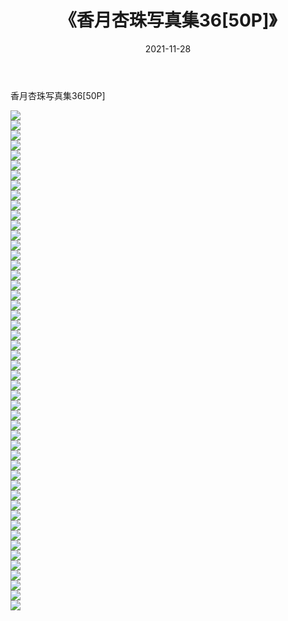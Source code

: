 ﻿---
layout: post
title:  《香月杏珠写真集36[50P]》
date:   2021-11-28
img: http://pic.660000.xyz/1:/性感/2021/香月杏珠写真集36[50P]/000.jpg
categories: [美女, 清纯, 唯美]
---

香月杏珠写真集36[50P]

  ![](http://pic.660000.xyz/1:/性感/2021/香月杏珠写真集36[50P]/001.jpg) <br> ![](http://pic.660000.xyz/1:/性感/2021/香月杏珠写真集36[50P]/002.jpg) <br> ![](http://pic.660000.xyz/1:/性感/2021/香月杏珠写真集36[50P]/003.jpg) <br> ![](http://pic.660000.xyz/1:/性感/2021/香月杏珠写真集36[50P]/004.jpg) <br> ![](http://pic.660000.xyz/1:/性感/2021/香月杏珠写真集36[50P]/005.jpg) <br> ![](http://pic.660000.xyz/1:/性感/2021/香月杏珠写真集36[50P]/006.jpg) <br> ![](http://pic.660000.xyz/1:/性感/2021/香月杏珠写真集36[50P]/007.jpg) <br> ![](http://pic.660000.xyz/1:/性感/2021/香月杏珠写真集36[50P]/008.jpg) <br> ![](http://pic.660000.xyz/1:/性感/2021/香月杏珠写真集36[50P]/009.jpg) <br> ![](http://pic.660000.xyz/1:/性感/2021/香月杏珠写真集36[50P]/010.jpg) <br> ![](http://pic.660000.xyz/1:/性感/2021/香月杏珠写真集36[50P]/011.jpg) <br> ![](http://pic.660000.xyz/1:/性感/2021/香月杏珠写真集36[50P]/012.jpg) <br> ![](http://pic.660000.xyz/1:/性感/2021/香月杏珠写真集36[50P]/013.jpg) <br> ![](http://pic.660000.xyz/1:/性感/2021/香月杏珠写真集36[50P]/014.jpg) <br> ![](http://pic.660000.xyz/1:/性感/2021/香月杏珠写真集36[50P]/015.jpg) <br> ![](http://pic.660000.xyz/1:/性感/2021/香月杏珠写真集36[50P]/016.jpg) <br> ![](http://pic.660000.xyz/1:/性感/2021/香月杏珠写真集36[50P]/017.jpg) <br> ![](http://pic.660000.xyz/1:/性感/2021/香月杏珠写真集36[50P]/018.jpg) <br> ![](http://pic.660000.xyz/1:/性感/2021/香月杏珠写真集36[50P]/019.jpg) <br> ![](http://pic.660000.xyz/1:/性感/2021/香月杏珠写真集36[50P]/020.jpg) <br> ![](http://pic.660000.xyz/1:/性感/2021/香月杏珠写真集36[50P]/021.jpg) <br> ![](http://pic.660000.xyz/1:/性感/2021/香月杏珠写真集36[50P]/022.jpg) <br> ![](http://pic.660000.xyz/1:/性感/2021/香月杏珠写真集36[50P]/023.jpg) <br> ![](http://pic.660000.xyz/1:/性感/2021/香月杏珠写真集36[50P]/024.jpg) <br> ![](http://pic.660000.xyz/1:/性感/2021/香月杏珠写真集36[50P]/025.jpg) <br> ![](http://pic.660000.xyz/1:/性感/2021/香月杏珠写真集36[50P]/026.jpg) <br> ![](http://pic.660000.xyz/1:/性感/2021/香月杏珠写真集36[50P]/027.jpg) <br> ![](http://pic.660000.xyz/1:/性感/2021/香月杏珠写真集36[50P]/028.jpg) <br> ![](http://pic.660000.xyz/1:/性感/2021/香月杏珠写真集36[50P]/029.jpg) <br> ![](http://pic.660000.xyz/1:/性感/2021/香月杏珠写真集36[50P]/030.jpg) <br> ![](http://pic.660000.xyz/1:/性感/2021/香月杏珠写真集36[50P]/031.jpg) <br> ![](http://pic.660000.xyz/1:/性感/2021/香月杏珠写真集36[50P]/032.jpg) <br> ![](http://pic.660000.xyz/1:/性感/2021/香月杏珠写真集36[50P]/033.jpg) <br> ![](http://pic.660000.xyz/1:/性感/2021/香月杏珠写真集36[50P]/034.jpg) <br> ![](http://pic.660000.xyz/1:/性感/2021/香月杏珠写真集36[50P]/035.jpg) <br> ![](http://pic.660000.xyz/1:/性感/2021/香月杏珠写真集36[50P]/036.jpg) <br> ![](http://pic.660000.xyz/1:/性感/2021/香月杏珠写真集36[50P]/037.jpg) <br> ![](http://pic.660000.xyz/1:/性感/2021/香月杏珠写真集36[50P]/038.jpg) <br> ![](http://pic.660000.xyz/1:/性感/2021/香月杏珠写真集36[50P]/039.jpg) <br> ![](http://pic.660000.xyz/1:/性感/2021/香月杏珠写真集36[50P]/040.jpg) <br> ![](http://pic.660000.xyz/1:/性感/2021/香月杏珠写真集36[50P]/041.jpg) <br> ![](http://pic.660000.xyz/1:/性感/2021/香月杏珠写真集36[50P]/042.jpg) <br> ![](http://pic.660000.xyz/1:/性感/2021/香月杏珠写真集36[50P]/043.jpg) <br> ![](http://pic.660000.xyz/1:/性感/2021/香月杏珠写真集36[50P]/044.jpg) <br> ![](http://pic.660000.xyz/1:/性感/2021/香月杏珠写真集36[50P]/045.jpg) <br> ![](http://pic.660000.xyz/1:/性感/2021/香月杏珠写真集36[50P]/046.jpg) <br> ![](http://pic.660000.xyz/1:/性感/2021/香月杏珠写真集36[50P]/047.jpg) <br> ![](http://pic.660000.xyz/1:/性感/2021/香月杏珠写真集36[50P]/048.jpg) <br> ![](http://pic.660000.xyz/1:/性感/2021/香月杏珠写真集36[50P]/049.jpg) <br> ![](http://pic.660000.xyz/1:/性感/2021/香月杏珠写真集36[50P]/050.jpg) <br>